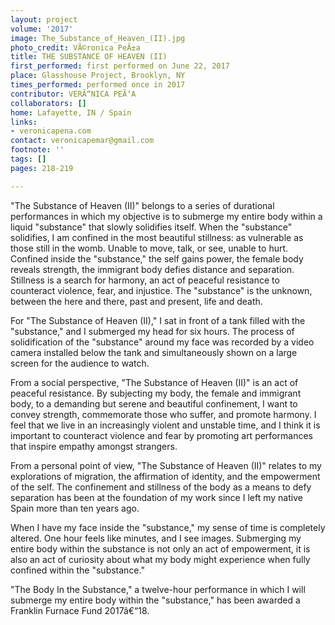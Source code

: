 ```yaml
---
layout: project
volume: '2017'
image: The_Substance_of_Heaven_(II).jpg
photo_credit: VÃ©ronica PeÃ±a
title: THE SUBSTANCE OF HEAVEN (II)
first_performed: first performed on June 22, 2017
place: Glasshouse Project, Brooklyn, NY
times_performed: performed once in 2017
contributor: VERÃ“NICA PEÃ‘A
collaborators: []
home: Lafayette, IN / Spain
links:
- veronicapena.com
contact: veronicapemar@gmail.com
footnote: ''
tags: []
pages: 218-219

---
```


"The Substance of Heaven (II)" belongs to a series of durational performances in which my objective is to submerge my entire body within a liquid "substance" that slowly solidifies itself. When the "substance" solidifies, I am confined in the most beautiful stillness: as vulnerable as those still in the womb. Unable to move, talk, or see, unable to hurt. Confined inside the "substance," the self gains power, the female body reveals strength, the immigrant body defies distance and separation. Stillness is a search for harmony, an act of peaceful resistance to counteract violence, fear, and injustice. The "substance" is the unknown, between the here and there, past and present, life and death.

For "The Substance of Heaven (II)," I sat in front of a tank filled with the "substance," and I submerged my head for six hours. The process of solidification of the "substance" around my face was recorded by a video camera installed below the tank and simultaneously shown on a large screen for the audience to watch.

From a social perspective, "The Substance of Heaven (II)" is an act of peaceful resistance. By subjecting my body, the female and immigrant body, to a demanding but serene and beautiful confinement, I want to convey strength, commemorate those who suffer, and promote harmony. I feel that we live in an increasingly violent and unstable time, and I think it is important to counteract violence and fear by promoting art performances that inspire empathy amongst strangers.

From a personal point of view, "The Substance of Heaven (II)" relates to my explorations of migration, the affirmation of identity, and the empowerment of the self. The confinement and stillness of the body as a means to defy separation has been at the foundation of my work since I left my native Spain more than ten years ago.

When I have my face inside the "substance," my sense of time is completely altered. One hour feels like minutes, and I see images. Submerging my entire body within the substance is not only an act of empowerment, it is also an act of curiosity about what my body might experience when fully confined within the "substance."

"The Body In the Substance," a twelve-hour performance in which I will submerge my entire body within the "substance," has been awarded a Franklin Furnace Fund 2017â€“18.
